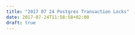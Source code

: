 ```yaml
---
title: "2017 07 24 Postgres Transaction Locks"
date: 2017-07-24T11:58:58+02:00
draft: true
---
```


